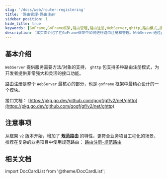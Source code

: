 ```yaml
---
slug: '/docs/web/router-registering'
title: '路由管理-路由注册'
sidebar_position: 1
hide_title: true
keywords: [GoFrame,GoFrame框架,路由管理,路由注册,WebServer,ghttp,路由模式,接口功能,规范路由,goframe]
description: '本页面介绍了在GoFrame框架中如何进行路由注册和管理。WebServer通过ghttp包提供多种路由注册模式，提供强大的接口功能。特别是从框架v2版本开始，加入了规范路由的特性，旨在增强项目的工程化能力和复杂业务场景的适配。建议开发者在复杂业务中使用规范路由。'
---
```


## 基本介绍

`WebServer` 提供服务需要方法/对象的支持， `ghttp` 包支持多种路由注册模式，为开发者提供非常强大和灵活的接口功能。

路由注册是整个 `WebServer` 最核心的部分，也是 `goframe` 框架中最精心设计的一个模块。

接口文档： [https://pkg.go.dev/github.com/gogf/gf/v2/net/ghttp](https://pkg.go.dev/github.com/gogf/gf/v2/net/ghttp)

## 注意事项

从框架 `v2` 版本开始，增加了 **规范路由** 的特性，更符合业务项目工程化的场景，推荐在复杂的业务项目中使用规范路由： [路由注册-规范路由](路由注册-规范路由/路由注册-规范路由.md)

## 相关文档
import DocCardList from '@theme/DocCardList';

<DocCardList />